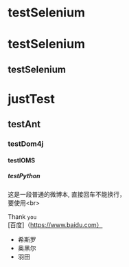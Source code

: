 # testSelenium

testSelenium
====

testSelenium
----

# justTest
## testAnt
### testDom4j
#### testIOMS
##### testPython

这是一段普通的微博本,
直接回车不能换行，<br>
要使用\<br>

Thank `you`<br>
[百度]（https://www.baidu.com）

* 希斯罗
* 奥黑尔
* 羽田
